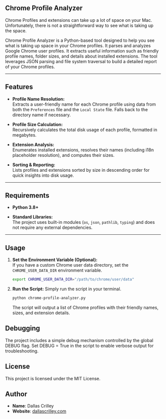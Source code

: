 ## Chrome Profile Analyzer

Chrome Profiles and extensions can take up a lot of space on your Mac. Unfortunately, there is not a straightforward way to see what is taking up the space. 

Chrome Profile Analyzer is a Python-based tool designed to help you see what is taking up space in your Chrome profiles. It parses and analyzes Google Chrome user profiles. It extracts useful information such as friendly profile names, folder sizes, and details about installed extensions. The tool leverages JSON parsing and file system traversal to build a detailed report of your Chrome profiles.

---

## Features

- **Profile Name Resolution:**  
  Extracts a user-friendly name for each Chrome profile using data from both the `Preferences` file and the `Local State` file. Falls back to the directory name if necessary.

- **Profile Size Calculation:**  
  Recursively calculates the total disk usage of each profile, formatted in megabytes.

- **Extension Analysis:**  
  Enumerates installed extensions, resolves their names (including i18n placeholder resolution), and computes their sizes.

- **Sorting & Reporting:**  
  Lists profiles and extensions sorted by size in descending order for quick insights into disk usage.

---

## Requirements

- **Python 3.8+**

- **Standard Libraries:**  
  The project uses built-in modules (`os`, `json`, `pathlib`, `typing`) and does not require any external dependencies.

---

## Usage

1. **Set the Environment Variable (Optional):**  
   If you have a custom Chrome user data directory, set the `CHROME_USER_DATA_DIR` environment variable.  
   ```bash
   export CHROME_USER_DATA_DIR="/path/to/chrome/user/data"

2. **Run the Script:**
    Simply run the script in your terminal.
    ```bash
    python chrome-profile-analyzer.py
    ```

    The script will output a list of Chrome profiles with their friendly names, sizes, and extension details.

## Debugging

The project includes a simple debug mechanism controlled by the global DEBUG flag. Set DEBUG = True in the script to enable verbose output for troubleshooting.

## License

This project is licensed under the MIT License.

## Author
- **Name**: Dallas Crilley
- **Website**: [dallascrilley.com](https://dallascrilley.com)
